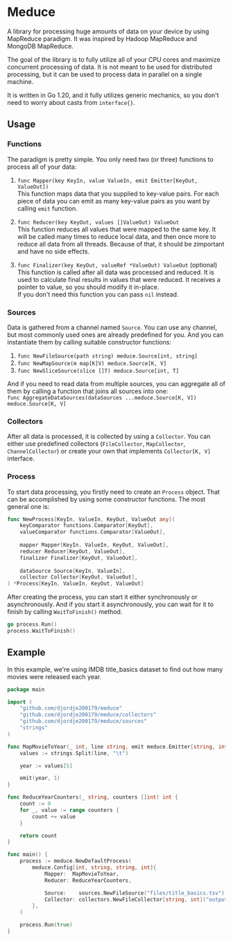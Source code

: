 # Meduce

A library for processing huge amounts of data on your device by using 
MapReduce paradigm. It was inspired by Hadoop MapReduce and MongoDB MapReduce.

The goal of the library is to fully utilize all of your CPU cores
and maximize concurrent processing of data. It is not meant to be
used for distributed processing, but it can be used to process data
in parallel on a single machine.

It is written in Go 1.20, and it fully utilizes generic mechanics, 
so you don't need to worry about casts from `interface{}`.

## Usage

### Functions
The paradigm is pretty simple. You only need two (or three) functions to process
all of your data:

1. `func Mapper(key KeyIn, value ValueIn, emit Emitter[KeyOut, ValueOut])`  
This function maps data that you supplied to key-value pairs. 
For each piece of data you can emit as many key-value pairs 
as you want by calling `emit` function. 

2. `func Reducer(key KeyOut, values []ValueOut) ValueOut`  
This function reduces all values that were mapped to the same key. 
It will be called many times to reduce local data, and then once more to reduce
all data from all threads. Because of that, it should be zimportant and 
have no side effects.

3. `func Finalizer(key KeyOut, valueRef *ValueOut) ValueOut` (optional) 
This function is called after all data was processed and reduced. It is used to 
calculate final results in values that were reduced. It receives a pointer to value,
so you should modify it in-place.  
If you don't need this function you can pass `nil` instead.

### Sources
Data is gathered from a channel named `Source`. You can use any channel, but most
commonly used ones are already predefined for you. And you can instantiate them
by calling suitable constructor functions:
1.	`func NewFileSource(path string) meduce.Source[int, string]`
2.  `func NewMapSource(m map[K]V) meduce.Source[K, V]`
3.  `func NewSliceSource(slice []T) meduce.Source[int, T]`

And if you need to read data from multiple sources, you can aggregate all of them
by calling a function that joins all sources into one:   
`func AggregateDataSources(dataSources ...meduce.Source[K, V]) meduce.Source[K, V]`

### Collectors
After all data is processed, it is collected by using a `Collector`. You can either
use predefined collectors (`FileCollector`, `MapCollector`, `ChannelCollector`) or
create your own that implements `Collector[K, V]` interface.

### Process
To start data processing, you firstly need to create an `Process` object. 
That can be accomplished by using some constructor functions.
The most general one is:
```go
func NewProcess[KeyIn, ValueIn, KeyOut, ValueOut any](
	keyComparator functions.Comparator[KeyOut],
	valueComparator functions.Comparator[ValueOut],
	
	mapper Mapper[KeyIn, ValueIn, KeyOut, ValueOut], 
	reducer Reducer[KeyOut, ValueOut], 
	finalizer Finalizer[KeyOut, ValueOut],
	
	dataSource Source[KeyIn, ValueIn], 
	collector Collector[KeyOut, ValueOut],
) *Process[KeyIn, ValueIn, KeyOut, ValueOut]
```

After creating the process, you can start it either synchronously or asynchronously. And if you
start it asynchronously, you can wait for it to finish by calling `WaitToFinish()` method.
```go
go process.Run()
process.WaitToFinish()
```

## Example
In this example, we're using IMDB title_basics dataset to find out how many movies
were released each year.

```go
package main

import (
	"github.com/djordje200179/meduce"
	"github.com/djordje200179/meduce/collectors"
	"github.com/djordje200179/meduce/sources"
	"strings"
)

func MapMovieToYear(_ int, line string, emit meduce.Emitter[string, int]) {
	values := strings.Split(line, "\t")

	year := values[5]

	emit(year, 1)
}

func ReduceYearCounters(_ string, counters []int) int {
	count := 0
	for _, value := range counters {
		count += value
	}

	return count
}

func main() {
	process := meduce.NewDefaultProcess(
		meduce.Config[int, string, string, int]{
			Mapper:  MapMovieToYear,
			Reducer: ReduceYearCounters,

			Source:    sources.NewFileSource("files/title_basics.tsv"),
			Collector: collectors.NewFileCollector[string, int]("output.txt"),
		},
	)

	process.Run(true)
}
```
